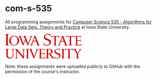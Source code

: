 # com-s-535

All programming assignments for [Computer Science 535 - Algorithms for Large Data Sets: Theory and Practice](https://courses.elo.iastate.edu/fall/2018/COM%20S/435/XW/overview) at Iowa State University.

<img src="isu-logo.svg" width="50%" />

Note: these assignments were uploaded publicly to GitHub with the permission of the course's instructor.
